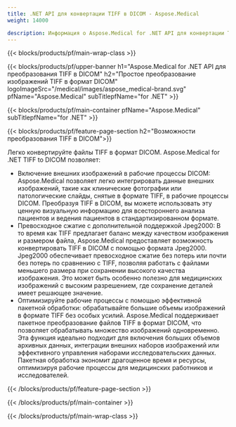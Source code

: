 ```yaml
---
title: .NET API для конвертации TIFF в DICOM - Aspose.Medical
weight: 14000

description: Информация о Aspose.Medical for .NET API для конвертации TIFF в DICOM
---
```


{{< blocks/products/pf/main-wrap-class >}}

{{< blocks/products/pf/upper-banner h1="Aspose.Medical for .NET API для преобразования TIFF в DICOM" h2="Простое преобразование изображений TIFF в формат DICOM" logoImageSrc="/medical/images/aspose_medical-brand.svg" pfName="Aspose.Medical" subTitlepfName="for .NET" >}}

{{< blocks/products/pf/main-container pfName="Aspose.Medical" subTitlepfName="for .NET" >}}

{{< blocks/products/pf/feature-page-section h2="Возможности преобразования TIFF в DICOM">}}

<p>Легко конвертируйте файлы TIFF в формат DICOM. Aspose.Medical for .NET TIFF to DICOM позволяет:</p>

<ul>
<li>Включение внешних изображений в рабочие процессы DICOM: Aspose.Medical позволяет легко интегрировать данные внешних изображений, такие как клинические фотографии или патологические слайды, снятые в формате TIFF, в рабочие процессы DICOM. Преобразуя TIFF в DICOM, вы можете использовать эту ценную визуальную информацию для всестороннего анализа пациентов и ведения пациентов в стандартизированном формате.</li>
<li>Превосходное сжатие с дополнительной поддержкой Jpeg2000: В то время как TIFF предлагает баланс между качеством изображения и размером файла, Aspose.Medical предоставляет возможность конвертировать TIFF в DICOM с помощью формата Jpeg2000. Jpeg2000 обеспечивает превосходное сжатие без потерь или почти без потерь по сравнению с TIFF, позволяя работать с файлами меньшего размера при сохранении высокого качества изображения. Это может быть особенно полезно для медицинских изображений с высоким разрешением, где сохранение деталей имеет решающее значение.</li>
<li>Оптимизируйте рабочие процессы с помощью эффективной пакетной обработки: обрабатывайте большие объемы изображений в формате TIFF без особых усилий. Aspose.Medical поддерживает пакетное преобразование файлов TIFF в формат DICOM, что позволяет обрабатывать множество изображений одновременно. Эта функция идеально подходит для включения больших объемов архивных данных, интеграции внешних наборов изображений или эффективного управления наборами исследовательских данных. Пакетная обработка экономит драгоценное время и ресурсы, оптимизируя рабочие процессы для медицинских работников и исследователей.</li>
</ul>

{{< /blocks/products/pf/feature-page-section >}}

{{< /blocks/products/pf/main-container >}}

{{< /blocks/products/pf/main-wrap-class >}}